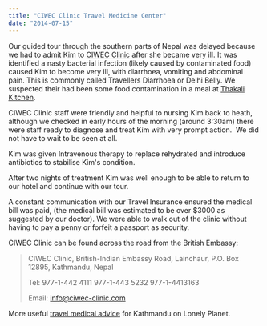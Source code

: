 ```yaml
---
title: "CIWEC Clinic Travel Medicine Center"
date: "2014-07-15"
---
```


Our guided tour through the southern parts of Nepal was delayed because we had to admit Kim to [CIWEC Clinic](http://ciwec-clinic.com/ "CIWEC Clinic website") after she became very ill. It was identified a nasty bacterial infection (likely caused by contaminated food) caused Kim to become very ill, with diarrhoea, vomiting and abdominal pain. This is commonly called Travellers Diarrhoea or Delhi Belly. We suspected their had been some food contamination in a meal at [Thakali Kitchen](http://gonetraveling.me/2014/07/thakali-kitchen/ "Thakali Kitchen").

CIWEC Clinic staff were friendly and helpful to nursing Kim back to heath, although we checked in early hours of the morning (around 3:30am) there were staff ready to diagnose and treat Kim with very prompt action.  We did not have to wait to be seen at all.

Kim was given Intravenous therapy to replace rehydrated and introduce antibiotics to stabilise Kim's condition.

After two nights of treatment Kim was well enough to be able to return to our hotel and continue with our tour.

A constant communication with our Travel Insurance ensured the medical bill was paid, (the medical bill was estimated to be over $3000 as suggested by our doctor). We were able to walk out of the clinic without having to pay a penny or forfeit a passport as security.

CIWEC Clinic can be found across the road from the British Embassy:

> CIWEC Clinic, British-Indian Embassy Road, Lainchaur, P.O. Box 12895, Kathmandu, Nepal
> 
> Tel: 977-1-442 4111 977-1-443 5232 977-1-4413163
> 
> Email: info@ciwec-clinic.com

More useful [travel medical advice](http://www.lonelyplanet.com/nepal/kathmandu/practical-information/health) for Kathmandu on Lonely Planet.
